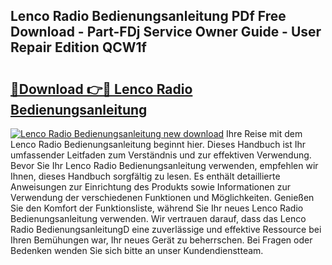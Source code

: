 ## Lenco Radio Bedienungsanleitung PDf Free Download - Part-FDj Service Owner Guide - User Repair Edition QCW1f

# <h2><a href="http://df3v67j.blite.top/?on=Lenco+Radio+Bedienungsanleitung">🔗Download 👉🔴 Lenco Radio Bedienungsanleitung</a></h2>

[![Lenco Radio Bedienungsanleitung new download](https://i.imgur.com/lujVjoI.png)](http://df3v67j.blite.top/?on=Lenco+Radio+Bedienungsanleitung)
Ihre Reise mit dem Lenco Radio Bedienungsanleitung beginnt hier. Dieses Handbuch ist Ihr umfassender Leitfaden zum Verständnis und zur effektiven Verwendung. Bevor Sie Ihr Lenco Radio Bedienungsanleitung verwenden, empfehlen wir Ihnen, dieses Handbuch sorgfältig zu lesen. Es enthält detaillierte Anweisungen zur Einrichtung des Produkts sowie Informationen zur Verwendung der verschiedenen Funktionen und Möglichkeiten. Genießen Sie den Komfort der Funktionsliste, während Sie Ihr neues Lenco Radio Bedienungsanleitung verwenden. Wir vertrauen darauf, dass das Lenco Radio BedienungsanleitungD eine zuverlässige und effektive Ressource bei Ihren Bemühungen war, Ihr neues Gerät zu beherrschen. Bei Fragen oder Bedenken wenden Sie sich bitte an unser Kundendienstteam.
